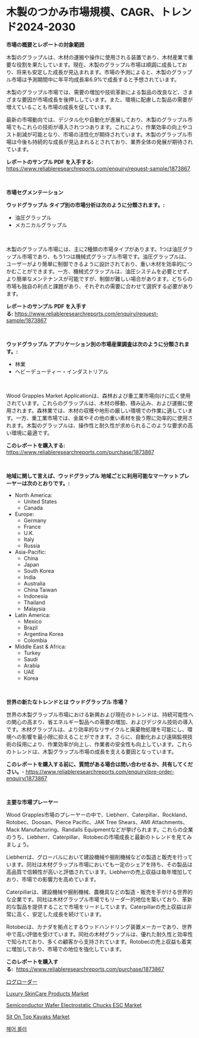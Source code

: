 <p><h1>木製のつかみ市場規模、CAGR、トレンド2024-2030</h1></p><p><strong>市場の概要とレポートの対象範囲</strong></p>
<p><p>木製のグラップルは、木材の運搬や操作に使用される装置であり、木材産業で重要な役割を果たしています。現在、木製のグラップル市場は順調に成長しており、将来も安定した成長が見込まれます。市場の予測によると、木製のグラップル市場は予測期間中に年平均成長率6.9%で成長すると予想されています。</p><p>木製のグラップル市場では、需要の増加や技術革新による製品の改良など、さまざまな要因が市場成長を後押ししています。また、環境に配慮した製品の需要が増えていることも市場の成長を促しています。</p><p>最新の市場動向では、デジタル化や自動化が進展しており、木製のグラップル市場でもこれらの技術が導入されつつあります。これにより、作業効率の向上やコスト削減が可能となり、市場の活性化が期待されています。木製のグラップル市場は今後も持続的な成長が見込まれるとされており、業界全体の発展が期待されています。</p></p>
<p><strong>レポートのサンプル PDF を入手する:</strong> <a href="https://www.reliableresearchreports.com/enquiry/request-sample/1873867">https://www.reliableresearchreports.com/enquiry/request-sample/1873867</a></p>
<p>&nbsp;</p>
<p><strong>市場セグメンテーション</strong></p>
<p><strong>ウッドグラップル タイプ別の市場分析は次のように分類されます。:</strong></p>
<p><ul><li>油圧グラップル</li><li>メカニカルグラップル</li></ul></p>
<p>&nbsp;</p>
<p><p>木製のグラップル市場には、主に2種類の市場タイプがあります。1つは油圧グラップル市場であり、もう1つは機械式グラップル市場です。油圧グラップルは、ユーザーがより簡単に制御できるように設計されており、重い木材を効率的につかむことができます。一方、機械式グラップルは、油圧システムを必要とせず、より簡単なメンテナンスが可能ですが、制御が難しい場合があります。どちらの市場も独自の利点と課題があり、それぞれの需要に合わせて選択する必要があります。</p></p>
<p><strong>レポートのサンプル PDF を入手する:</strong>&nbsp;<a href="https://www.reliableresearchreports.com/enquiry/request-sample/1873867">https://www.reliableresearchreports.com/enquiry/request-sample/1873867</a></p>
<p>&nbsp;</p>
<p><strong> ウッドグラップル アプリケーション別の市場産業調査は次のように分類されます。:</strong></p>
<p><ul><li>林業</li><li>ヘビーデューティー・インダストリアル</li></ul></p>
<p>&nbsp;</p>
<p><p>Wood Grapples Market Applicationは、森林および重工業市場向けに広く使用されています。これらのグラップルは、木材の移動、積み込み、および運搬に使用されます。森林業では、木材の収穫や地形の厳しい環境での作業に適しています。一方、重工業市場では、金属やその他の重い素材を扱う際に効率的に使用されます。木製のグラップルは、操作性と耐久性が求められるこのような要求の高い環境に最適です。</p></p>
<p><strong>このレポートを購入する:</strong>&nbsp; <a href="https://www.reliableresearchreports.com/purchase/1873867">https://www.reliableresearchreports.com/purchase/1873867</a></p>
<p>&nbsp;</p>
<p><strong>地域に関して言えば、ウッドグラップル 地域ごとに利用可能なマーケットプレーヤーは次のとおりです。:</strong></p>
<p><ul>
    <li>
        North America:
        <ul>
            <li>United States</li>
            <li>Canada</li>
        </ul>
    </li>
    <li>
        Europe:
        <ul>
            <li>Germany</li>
            <li>France</li>
            <li>U.K.</li>
            <li>Italy</li>
            <li>Russia</li>
        </ul>
    </li>
    <li>
        Asia-Pacific:
        <ul>
            <li>China</li>
            <li>Japan</li>
            <li>South Korea</li>
            <li>India</li>
            <li>Australia</li>
            <li>China Taiwan</li>
            <li>Indonesia</li>
            <li>Thailand</li>
            <li>Malaysia</li>
        </ul>
    </li>
    <li>
        Latin America:
        <ul>
            <li>Mexico</li>
            <li>Brazil</li>
            <li>Argentina Korea</li>
            <li>Colombia</li>
        </ul>
    </li>
    <li>
        Middle East & Africa:
        <ul>
            <li>Turkey</li>
            <li>Saudi</li>
            <li>Arabia</li>
            <li>UAE</li>
            <li>Korea</li>
        </ul>
    </li>
    </ul></p>
<p>&nbsp;</p>
<p><strong>世界の新たなトレンドとは ウッドグラップル 市場？</strong></p>
<p><p>世界の木製グラップル市場における新興および現在のトレンドは、持続可能性への関心の高まり、省エネルギー製品への需要の増加、およびデジタル技術の導入です。木材グラップルは、より効率的なリサイクルと廃棄物処理を可能にし、環境への影響を最小限に抑えることができます。さらに、自動化および遠隔監視技術の採用により、作業効率が向上し、作業者の安全性も向上しています。これらのトレンドは、木製グラップル市場の成長を支える要因となっています。</p></p>
<p><strong>このレポートを購入する前に、質問がある場合は問い合わせるか、共有してください。</strong>- <a href="https://www.reliableresearchreports.com/enquiry/pre-order-enquiry/1873867">https://www.reliableresearchreports.com/enquiry/pre-order-enquiry/1873867</a></p>
<p>&nbsp;</p>
<p><strong>主要な市場プレーヤー</strong></p>
<p><p>Wood Grapples市場のプレーヤーの中で、Liebherr、Caterpillar、Rockland、Rotobec、Doosan、Pierce Pacific、JAK Tree Shears、AMI Attachments、Mack Manufacturing、Randalls Equipmentなどが挙げられます。これらの企業のうち、Liebherr、Caterpillar、Rotobecの市場成長と最新のトレンドを見てみましょう。</p><p>Liebherrは、グローバルにおいて建設機械や掘削機械などの製造と販売を行っています。同社は木材グラップル市場においても一定のシェアを持ち、その製品は高品質で信頼性が高いと評価されています。Liebherrの売上収益は毎年増加しており、市場での影響力を高めています。</p><p>Caterpillarは、建設機械や掘削機械、農機具などの製造・販売を手がける世界的な企業です。同社は木材グラップル市場でもリーダー的地位を築いており、革新的な製品を提供することで市場をリードしています。Caterpillarの売上収益は非常に高く、安定した成長を続けています。</p><p>Rotobecは、カナダを拠点とするウッドハンドリング装置メーカーであり、世界中で高い評価を受けています。同社の木材グラップルは、優れた耐久性と効率性で知られており、多くの顧客から支持されています。Rotobecの売上収益も着実に増加しており、市場での地位を強化しています。</p></p>
<p><strong>このレポートを購入する:</strong>&nbsp;&nbsp;<a href="https://www.reliableresearchreports.com/purchase/1873867">https://www.reliableresearchreports.com/purchase/1873867</a></p>
<p><p><a href="https://github.com/cnnriuez22368/Market-Research-Report-List-1/blob/main/49033672883.md">ログローダー</a></p><p><a href="https://github.com/bmorecock/Market-Research-Report-List-2/blob/main/luxury-skincare-products-market.md">Luxury SkinCare Products Market</a></p><p><a href="https://issuu.com/reportprime-2/docs/semiconductor-wafer-electrostatic-chucks-esc-marke">Semiconductor Wafer Electrostatic Chucks ESC Market</a></p><p><a href="https://github.com/Krish2023na/Market-Research-Report-List-3/blob/main/sit-on-top-kayaks-market.md">Sit On Top Kayaks Market</a></p><p><a href="https://medium.com/@jackiefauhey9089475/%EB%A8%B8%EB%A6%AC-%EB%A1%A4%EB%9F%AC-%EC%8B%9C%EC%9E%A5%EC%9D%80-%EC%8B%9C%EC%9E%A5-%EC%A0%90%EC%9C%A0%EC%9C%A8-%ED%81%AC%EA%B8%B0-%EB%B0%8F-2031%EB%85%84%EA%B9%8C%EC%A7%80%EC%9D%98-%EC%98%88%EC%83%81-%EC%98%88%EC%B8%A1%EC%97%90-%EC%B4%88%EC%A0%90%EC%9D%84-%EB%A7%9E%EC%B6%A5%EB%8B%88%EB%8B%A4-38eaaff40487">헤어 롤러</a></p></p>